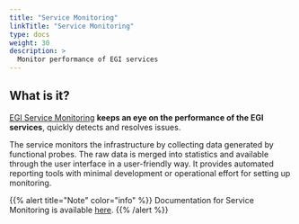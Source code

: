 ```yaml
---
title: "Service Monitoring"
linkTitle: "Service Monitoring"
type: docs
weight: 30
description: >
  Monitor performance of EGI services
---
```


## What is it?

[EGI Service Monitoring](http://argo.egi.eu) **keeps an eye on the
performance of the EGI services**, quickly detects and resolves issues.

The service monitors the infrastructure by collecting data generated by
functional probes. The raw data is merged into statistics and available through
the user interface in a user-friendly way. It provides automated reporting tools
with minimal development or operational effort for setting up monitoring.

{{% alert title="Note" color="info" %}} Documentation for Service Monitoring is
available [here](https://argo.egi.eu/egi/documentation).
{{% /alert %}}
